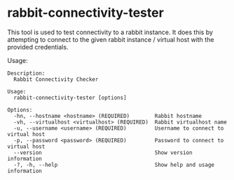 # rabbit-connectivity-tester

This tool is used to test connectivity to a rabbit instance. It does this by attempting to connect to the given rabbit instance / virtual host with the provided credentials.

Usage:
```
Description:
  Rabbit Connectivity Checker

Usage:
  rabbit-connectivity-tester [options]

Options:
  -hn, --hostname <hostname> (REQUIRED)        Rabbit hostname
  -vh, --virtualhost <virtualhost> (REQUIRED)  Rabbit virtualhost name
  -u, --username <username> (REQUIRED)         Username to connect to virtual host
  -p, --password <password> (REQUIRED)         Password to connect to virtual host
  --version                                    Show version information
  -?, -h, --help                               Show help and usage information
```
